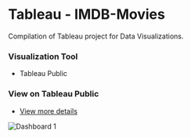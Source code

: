 # Tableau - IMDB-Movies

Compilation of Tableau project for Data Visualizations.

### Visualization Tool
+ Tableau Public

### View on Tableau Public
+ [View more details](https://public.tableau.com/app/profile/diogo8824/viz/Movies_dataset2/Dashboard1)

![Dashboard 1](https://user-images.githubusercontent.com/119432505/211207476-f093d59b-10b3-4915-8b84-0a3ea46e9bec.png)
